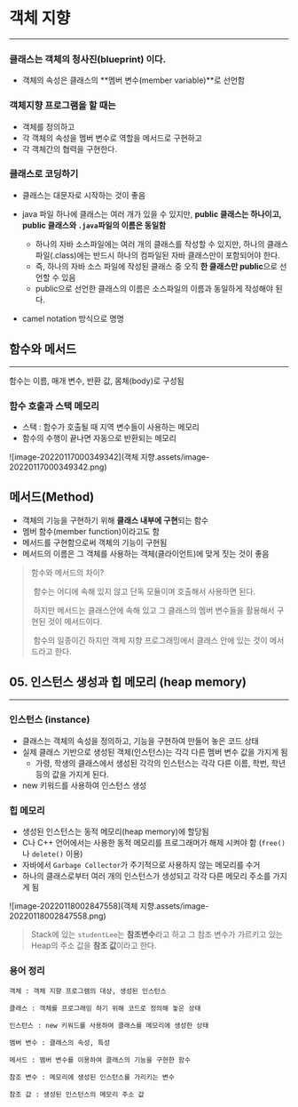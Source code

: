 # 객체 지향

---



### 클래스는 객체의 청사진(blueprint) 이다.

* 객체의 속성은 클래스의 **멤버 변수(member variable)**로 선언함



### 객체지향 프로그램을 할 때는

* 객체를 정의하고
* 각 객체의 속성을 멤버 변수로 역할을 메서드로 구현하고
* 각 객체간의 협력을 구현한다.

### 클래스로 코딩하기

* 클래스는 대문자로 시작하는 것이 좋음
* java 파일 하나에 클래스는 여러 개가 있을 수 있지만, **public 클래스는 하나이고, public 클래스와 `.java`파일의 이름은 동일함**
  * 하나의 자바 소스파일에는 여러 개의 클래스를 작성할 수 있지만, 하나의 클래스 파일(.class)에는 반드시 하나의 컴파일된 자바 클래스만이 포함되어야 한다.
  * 즉, 하나의 자바 소스 파일에 작성된 클래스 중 오직 **한 클래스만 public**으로 선언할 수 있음
  * public으로 선언한 클래스의 이름은 소스파일의 이름과 동일하게 작성해야 된다.

* camel notation 방식으로 명명



## 함수와 메서드

---

함수는 이름, 매개 변수, 반환 값, 몸체(body)로 구성됨



### 함수 호출과 스택 메모리

* 스택 : 함수가 호출될 때 지역 변수들이 사용하는 메모리
* 함수의 수행이 끝나면 자동으로 반환되는 메모리

![image-20220117000349342](객체 지향.assets/image-20220117000349342.png)



## 메서드(Method)

* 객체의 기능을 구현하기 위해 **클래스 내부에 구현**되는 함수
* 멤버 함수(member function)이라고도 함
* 메서드를 구현함으로써 객체의 기능이 구현됨
* 메서드의 이름은 그 객체를 사용하는 객체(클라이언트)에 맞게 짓는 것이 좋음

> 함수와 메서드의 차이?
>
> ​	함수는 어디에 속해 있지 않고 단독 모듈이며 호출해서 사용하면 된다.
>
> ​	하지만 메서드는 클래스안에 속해 있고 그 클래스의 멤버 변수들을 활용해서 구현된 것이 메서드이다.
>
> ​	함수의 일종이긴 하지만 객체 지향 프로그래밍에서 클래스 안에 있는 것이 메서드라고 한다.





## 05. 인스턴스 생성과 힙 메모리 (heap memory)

---

### 인스턴스 (instance)

* 클래스는 객체의 속성을 정의하고, 기능을 구현하여 만들어 놓은 코드 상태
* 실제 클래스 기반으로 생성된 객체(인스턴스)는 각각 다른 멤버 변수 값을 가지게 됨
  * 가령, 학생의 클래스에서 생성된 각각의 인스턴스는 각각 다른 이름, 학번, 학년등의 값을 가지게 된다.
* new 키워드를 사용하여 인스턴스 생성



### 힙 메모리

* 생성된 인스턴스는 동적 메모리(heap memory)에 할당됨
* C나 C++ 언어에서는 사용한 동적 메모리를 프로그래머가 해제 시켜야 함 (`free()`나 `delete()` 이용)
* 자바에서 `Garbage Collector`가 주기적으로 사용하지 않는 메모리를 수거
* 하나의 클래스로부터 여러 개의 인스턴스가 생성되고 각각 다른 메모리 주소를 가지게 됨

![image-20220118002847558](객체 지향.assets/image-20220118002847558.png)

> Stack에 있는 `studentLee`는 **참조변수**라고 하고 그 참조 변수가 가르키고 있는 Heap의 주소 값을 **참조 값**이라고 한다.



### 용어 정리

```
객체 : 객체 지향 프로그램의 대상, 생성된 인스턴스

클래스 : 객체를 프로그래밍 하기 위해 코드로 정의해 놓은 상태

인스턴스 : new 키워드를 사용하여 클래스를 메모리에 생성한 상태

멤버 변수 : 클래스의 속성, 특성

메서드 : 멤버 변수를 이용하여 클래스의 기능을 구현한 함수

참조 변수 : 메모리에 생성된 인스턴스를 가리키는 변수

참조 값 : 생성된 인스턴스의 메모리 주소 값
```

